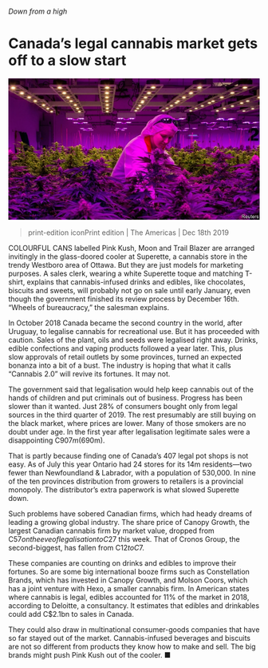 ###### Down from a high

# Canada’s legal cannabis market gets off to a slow start 

![image](images/20191221_AMP003_0.jpg) 

> print-edition iconPrint edition | The Americas | Dec 18th 2019 

COLOURFUL CANS labelled Pink Kush, Moon and Trail Blazer are arranged invitingly in the glass-doored cooler at Superette, a cannabis store in the trendy Westboro area of Ottawa. But they are just models for marketing purposes. A sales clerk, wearing a white Superette toque and matching T-shirt, explains that cannabis-infused drinks and edibles, like chocolates, biscuits and sweets, will probably not go on sale until early January, even though the government finished its review process by December 16th. “Wheels of bureaucracy,” the salesman explains. 

In October 2018 Canada became the second country in the world, after Uruguay, to legalise cannabis for recreational use. But it has proceeded with caution. Sales of the plant, oils and seeds were legalised right away. Drinks, edible confections and vaping products followed a year later. This, plus slow approvals of retail outlets by some provinces, turned an expected bonanza into a bit of a bust. The industry is hoping that what it calls “Cannabis 2.0” will revive its fortunes. It may not. 

The government said that legalisation would help keep cannabis out of the hands of children and put criminals out of business. Progress has been slower than it wanted. Just 28% of consumers bought only from legal sources in the third quarter of 2019. The rest presumably are still buying on the black market, where prices are lower. Many of those smokers are no doubt under age. In the first year after legalisation legitimate sales were a disappointing C$907m ($690m). 

That is partly because finding one of Canada’s 407 legal pot shops is not easy. As of July this year Ontario had 24 stores for its 14m residents—two fewer than Newfoundland & Labrador, with a population of 530,000. In nine of the ten provinces distribution from growers to retailers is a provincial monopoly. The distributor’s extra paperwork is what slowed Superette down. 

Such problems have sobered Canadian firms, which had heady dreams of leading a growing global industry. The share price of Canopy Growth, the largest Canadian cannabis firm by market value, dropped from C$57 on the eve of legalisation to C$27 this week. That of Cronos Group, the second-biggest, has fallen from C$12 to C$7. 

These companies are counting on drinks and edibles to improve their fortunes. So are some big international booze firms such as Constellation Brands, which has invested in Canopy Growth, and Molson Coors, which has a joint venture with Hexo, a smaller cannabis firm. In American states where cannabis is legal, edibles accounted for 11% of the market in 2018, according to Deloitte, a consultancy. It estimates that edibles and drinkables could add C$2.1bn to sales in Canada. 

They could also draw in multinational consumer-goods companies that have so far stayed out of the market. Cannabis-infused beverages and biscuits are not so different from products they know how to make and sell. The big brands might push Pink Kush out of the cooler. ■ 


